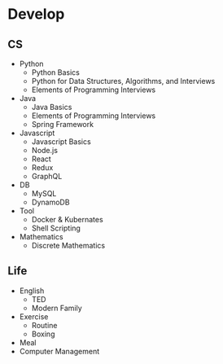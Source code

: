 # Develop

## CS
* Python
  * Python Basics
  * Python for Data Structures, Algorithms, and Interviews
  * Elements of Programming Interviews
* Java
  * Java Basics
  * Elements of Programming Interviews
  * Spring Framework
* Javascript
  * Javascript Basics
  * Node.js
  * React
  * Redux
  * GraphQL
* DB
  * MySQL
  * DynamoDB
* Tool
  * Docker & Kubernates
  * Shell Scripting
* Mathematics
  * Discrete Mathematics
  
## Life
* English
  * TED
  * Modern Family
* Exercise
  * Routine
  * Boxing
* Meal
* Computer Management
